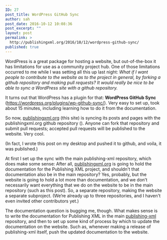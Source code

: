 ```yaml
---
ID: 27
post_title: WordPress GitHub Sync
author: sah
post_date: 2016-10-12 10:08:36
post_excerpt: ""
layout: post
permalink: >
  http://publishingxml.org/2016/10/12/wordpress-github-sync/
published: true
---
```

WordPress is a great package for hosting a website, but out-of-the-box it has limitations for use as a community project hub. One of those limitations occurred to me while I was setting all this up last night: _What if I want people to contribute to the website as to the project in general, by forking a github repository and making pull requests? It would really be nice to be able to sync a WordPress site with a github repository._

It turns out that WordPress has a plugin for that: **WordPress GitHub Sync** (<https://wordpress.org/plugins/wp-github-sync/>). Very easy to set up, took about 15 minutes, including learning how to do it from the documentation.

So now, [publishingxml.org](http://publishingxml.org) (this site) is syncing its posts and pages with the publishingxml.org github repository (). Anyone can fork that repository and submit pull requests; accepted pull requests will be published to the website. Very cool.

(In fact, I wrote this post on my desktop and pushed it to github, and voila, it was published.)

At first I set up the sync with the main publishing-xml repository, which does make some sense: After all, [publishingxml.org](http://publishingxml.org) is going to hold the documentation for the Publishing XML project, and shouldn't that documentation also be in the main repository? Yes, probably, but the website is going to hold a lot more than documentation, and we don’t necessarily want everything that we do on the website to be in the main repository (such as this post). So, a separate repository, making the website a separate subproject. (We’re already up to three repositories, and I haven't even invited other contributors yet.)

The documentation question is bugging me, though. What makes sense is to write the documentation for Publishing XML in the main [publishing-xml](https://github.com/BlackEarth/publishing-xml) repository, and then to set up some kind of process by which to update the documentation on the website. Such as, whenever making a release of publishing-xml itself, push the updated documentation to the website.